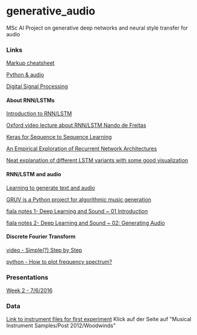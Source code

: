 # generative_audio
MSc AI Project on generative deep networks and neural style transfer for audio


### Links

[Markup cheatsheet](https://github.com/adam-p/markdown-here/wiki/Markdown-Cheatsheet#links)

[Python & audio](http://eprints.maynoothuniversity.ie/4115/1/40.pdf)

[Digital Signal Processing](http://www.dspguide.com/)

#### About RNN/LSTMs

[Introduction to RNN/LSTM](http://www.wildml.com/2015/09/recurrent-neural-networks-tutorial-part-1-introduction-to-rnns/)

[Oxford video lecture about RNN/LSTM Nando de Freitas](https://www.youtube.com/watch?v=56TYLaQN4N8)

[Keras for Sequence to Sequence Learning](https://bigaidream.gitbooks.io/subsets_ml_cookbook/content/dl/theano/theano_keras_sequence2sequence.html)

[An Empirical Exploration of Recurrent Network Architectures](http://jmlr.org/proceedings/papers/v37/jozefowicz15.pdf)

[Neat explanation of different LSTM variants with some good visualization](http://colah.github.io/posts/2015-08-Understanding-LSTMs/)

#### RNN/LSTM and audio

[Learning to generate text and audio](http://www.genekogan.com/works/learning-sequences.html)

[GRUV is a Python project for algorithmic music generation](https://github.com/MattVitelli/GRUV)

[fiala notes 1- Deep Learning and Sound ~ 01 Introduction ](http://fiala.uk/notes/deep-learning-and-sound-01-intro)

[fiala notes 2- Deep Learning and Sound ~ 02: Generating Audio](http://fiala.uk/notes/deep-learning-and-sound-02-generating-audio)

#### Discrete Fourier Transform

[video - Simple(?) Step by Step](https://www.youtube.com/watch?v=mkGsMWi_j4Q)

[python - How to plot frequency spectrum?](http://glowingpython.blogspot.nl/2011/08/how-to-plot-frequency-spectrum-with.html)

### Presentations
[Week 2 - 7/6/2016](https://github.com/Fr-d-rik/generative_audio/blob/master/docs/presi_june7.pdf)

### Data
[Link to instrument files for first experiment](http://theremin.music.uiowa.edu/MIS.html#)
Klick auf der Seite auf "Musical Instrument Samples/Post 2012/Woodwinds"
